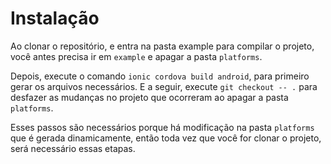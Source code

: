 # Instalação

Ao clonar o repositório, e entra na pasta example para compilar o projeto, você antes precisa ir em `example` e apagar a pasta `platforms`.

Depois, execute o comando `ionic cordova build android`, para primeiro gerar os arquivos necessários.
E a seguir, execute `git checkout -- .` para desfazer as mudanças no projeto que ocorreram ao apagar a pasta `platforms`.

Esses passos são necessários porque há modificação na pasta `platforms` que é gerada dinamicamente, então toda vez que você for clonar o projeto, será necessário essas etapas.

